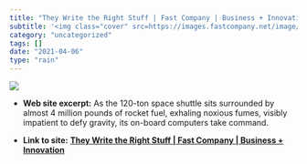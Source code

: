 ```yaml
---
title: "They Write the Right Stuff | Fast Company | Business + Innovation"
subtitle: '<img class="cover" src=https://images.fastcompany.net/image/upload/w_1280,f_auto,q_auto,fl_lossy/fc/...'
category: "uncategorized"
tags: []
date: "2021-04-06"
type: "rain"
---
```

<img class="cover" src=https://images.fastcompany.net/image/upload/w_1280,f_auto,q_auto,fl_lossy/fc/28121-poster-p-1-fast-company-number-6-1996.jpg>



* **Web site excerpt:** As the 120-ton space shuttle sits surrounded by almost 4 million pounds of rocket fuel, exhaling noxious fumes, visibly impatient to defy gravity, its on-board computers take command.

* **Link to site:** **[They Write the Right Stuff | Fast Company | Business + Innovation](http://www.fastcompany.com/28121/they-write-right-stuff)**